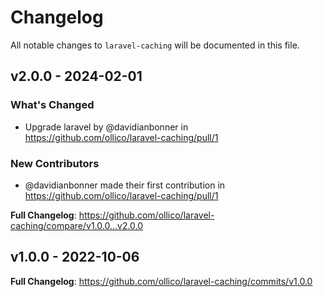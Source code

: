 # Changelog

All notable changes to `laravel-caching` will be documented in this file.

## v2.0.0 - 2024-02-01

### What's Changed

* Upgrade laravel by @davidianbonner in https://github.com/ollico/laravel-caching/pull/1

### New Contributors

* @davidianbonner made their first contribution in https://github.com/ollico/laravel-caching/pull/1

**Full Changelog**: https://github.com/ollico/laravel-caching/compare/v1.0.0...v2.0.0

## v1.0.0 - 2022-10-06

**Full Changelog**: https://github.com/ollico/laravel-caching/commits/v1.0.0
